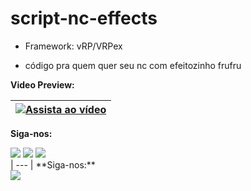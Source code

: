 # script-nc-effects
- Framework: vRP/VRPex  

- código pra quem quer seu nc com efeitozinho frufru 

**Video Preview:**

| [![Assista ao vídeo](https://img.youtube.com/vi/PESUzHwDfeM/0.jpg)](https://www.youtube.com/watch?v=PESUzHwDfeM) |
| --- |

**Siga-nos:**
<div> 
  <a href="https://www.youtube.com/@SRIGAMERTV" target="_blank"><img src="https://img.shields.io/badge/YouTube-FF0000?style=for-the-badge&logo=youtube&logoColor=white" target="_blank"></a>
  <a href="https://www.instagram.com/sr.igamer_tv" target="_blank"><img src="https://img.shields.io/badge/-Instagram-%23E4405F?style=for-the-badge&logo=instagram&logoColor=white" target="_blank"></a>
   <a href="https://discord.gg/kh2KTGvaVX" target="_blank"><img src="https://img.shields.io/badge/Discord-7289DA?style=for-the-badge&logo=discord&logoColor=white" target="_blank"></a>
</div>
| --- |
**Siga-nos:**
 <div>
    <a href = "mailto:kelvinsom22kb@gmail.com"><img src="https://img.shields.io/badge/-Gmail-%23333?style=for-the-badge&logo=gmail&logoColor=white" target="_blank"></a>
 </div>
